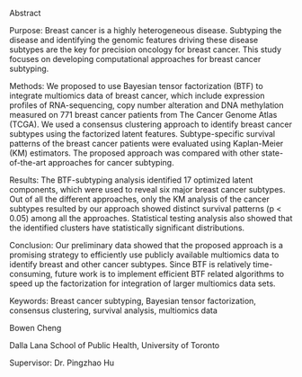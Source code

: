 Abstract

Purpose: Breast cancer is a highly heterogeneous disease. Subtyping the disease and identifying the genomic features driving these disease subtypes are the key for precision oncology for breast cancer. This study focuses on developing computational approaches for breast cancer subtyping. 

Methods: We proposed to use Bayesian tensor factorization (BTF) to integrate multiomics data of breast cancer, which include expression profiles of RNA-sequencing, copy number alteration and DNA methylation measured on 771 breast cancer patients from The Cancer Genome Atlas (TCGA). We used a consensus clustering approach to identify breast cancer subtypes using the factorized latent features. Subtype-specific survival patterns of the breast cancer patients were evaluated using Kaplan-Meier (KM) estimators. The proposed approach was compared with other state-of-the-art approaches for cancer subtyping. 

Results: The BTF-subtyping analysis identified 17 optimized latent components, which were used to reveal six major breast cancer subtypes. Out of all the different approaches, only the KM analysis of the cancer subtypes resulted by our approach showed distinct survival patterns (p < 0.05) among all the approaches. Statistical testing analysis also showed that the identified clusters have statistically significant distributions. 

Conclusion: Our preliminary data showed that the proposed approach is a promising strategy to efficiently use publicly available multiomics data to identify breast and other cancer subtypes. Since BTF is relatively time-consuming, future work is to implement efficient BTF related algorithms to speed up the factorization for integration of larger multiomics data sets.

Keywords: Breast cancer subtyping, Bayesian tensor factorization, consensus clustering, survival analysis, multiomics data


Bowen Cheng 

Dalla Lana School of Public Health, University of Toronto

Supervisor: Dr. Pingzhao Hu
